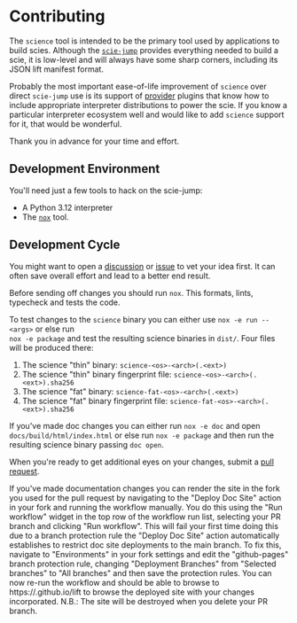 # Contributing

The `science` tool is intended to be the primary tool used by applications to build scies. Although
the [`scie-jump`](https://github.com/a-scie/jump) provides everything needed to build a scie, it is
low-level and will always have some sharp corners, including its JSON lift manifest format.

Probably the most important ease-of-life improvement of `science` over direct `scie-jump` use is its
support of [provider](science/providers) plugins that know how to include appropriate interpreter
distributions to power the scie. If you know a particular interpreter ecosystem well and would like
to add `science` support for it, that would be wonderful.

Thank you in advance for your time and effort.

## Development Environment

You'll need just a few tools to hack on the scie-jump:
+ A Python 3.12 interpreter
+ The [`nox`](https://nox.thea.codes/en/stable/) tool.

## Development Cycle

You might want to open a [discussion](https://github.com/a-scie/lift/discussions) or [issue](
https://github.com/a-scie/lift/issues) to vet your idea first. It can often save overall effort and
lead to a better end result.

Before sending off changes you should run `nox`. This formats, lints, typecheck and tests the code.

To test changes to the `science` binary you can either use `nox -e run -- <args>` or else run \
`nox -e package` and test the resulting science binaries in `dist/`. Four files will be produced
there:
1. The science "thin" binary: `science-<os>-<arch>(.<ext>)`
2. The science "thin" binary fingerprint file: `science-<os>-<arch>(.<ext>).sha256`
3. The science "fat" binary: `science-fat-<os>-<arch>(.<ext>)`
4. The science "fat" binary fingerprint file: `science-fat-<os>-<arch>(.<ext>).sha256`

If you've made doc changes you can either run `nox -e doc` and open `docs/build/html/index.html` or
else run `nox -e package` and then run the resulting science binary passing `doc open`.

When you're ready to get additional eyes on your changes, submit a [pull request](
https://github.com/a-scie/lift/pulls).

If you've made documentation changes you can render the site in the fork you used for the pull
request by navigating to the "Deploy Doc Site" action in your fork and running the workflow
manually. You do this using the "Run workflow" widget in the top row of the workflow run list,
selecting your PR branch and clicking "Run workflow". This will fail your first time doing this due
to a branch protection rule the "Deploy Doc Site" action automatically establishes to restrict doc
site deployments to the main branch. To fix this, navigate to "Environments" in your fork settings
and edit the "github-pages" branch protection rule, changing "Deployment Branches" from
"Selected branches" to "All branches" and then save the protection rules. You can now re-run the
workflow and should be able to browse to https://<your github id>.github.io/lift to browse the
deployed site with your changes incorporated. N.B.: The site will be destroyed when you delete your
PR branch.
